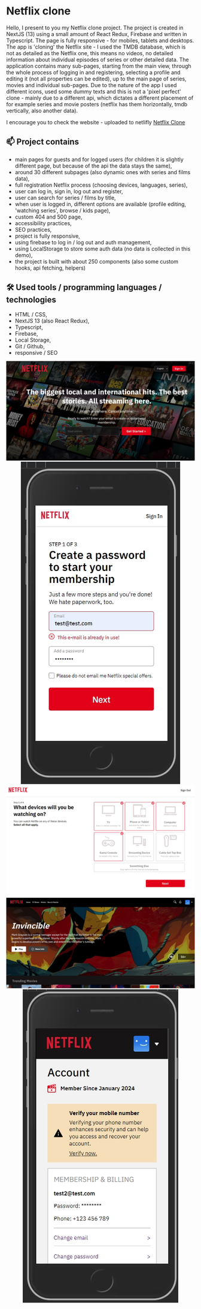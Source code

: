 <h1>Netflix clone</h1>

<p>Hello, I present to you my Netflix clone project. The project is created in NextJS (13) using a small amount of React Redux, Firebase and written in Typescript. The page is fully responsive - for mobiles, tablets and desktops. The app is 'cloning' the Netflix site - I used the TMDB database, which is not as detailed as the Netflix one, this means no videos, no detailed information about individual episodes of series or other detailed data. The application contains many sub-pages, starting from the main view, through the whole process of logging in and registering, selecting a profile and editing it (not all properties can be edited), up to the main page of series, movies and individual sub-pages. Due to the nature of the app I used different icons, used some dummy texts and this is not a 'pixel perfect' clone - mainly due to a different api, which dictates a different placement of for example series and movie posters (netflix has them horizontally, tmdb vertically, also another data).</p>

<p>I encourage you to check the website - uploaded to netlifly <a href='https://netflixcloneen.vercel.app'>Netflix Clone</a></p>

<h2>📫 Project contains</h2>

-   main pages for guests and for logged users (for children it is slightly different page, but because of the api the data stays the same),
-   around 30 different subpages (also dynamic ones with series and films data),
-   full registration Netflix process (choosing devices, languages, series),
-   user can log in, sign in, log out and register,
-   user can search for series / films by title,
-   when user is logged in, different options are available (profile editing, 'watching series', browse / kids page),
-   custom 404 and 500 page,
-   accessibility practices,
-   SEO practices,
-   project is fully responsive,
-   using firebase to log in / log out and auth management,
-   using LocalStorage to store some auth data (no data is collected in this demo),
-   the project is built with about 250 components (also some custom hooks, api fetching, helpers)

<h2>🛠 Used tools / programming languages / technologies</h2>

-   HTML / CSS,
-   NextJS 13 (also React Redux),
-   Typescript,
-   Firebase,
-   Local Storage,
-   Git / Github,
-   responsive / SEO

<div align='center'>
<img src='./src/assets/readme/photo1.jpg'>
<img src='./src/assets/readme/photo2.jpg'>
<img src='./src/assets/readme/photo3.jpg'>
<img src='./src/assets/readme/photo4.jpg'>
<img src='./src/assets/readme/photo5.jpg'>
</div>
